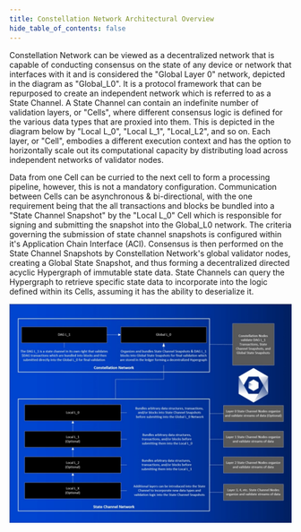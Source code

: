 ```yaml
---
title: Constellation Network Architectural Overview
hide_table_of_contents: false
---
```


<head>
    <title> Constellation Network: Architectural Overview
</title>
    <meta 
      name="description"
      content="Lorem ipsum"
  />
    </head>

Constellation Network can be viewed as a decentralized network that is
capable of conducting consensus on the state of any device or network
that interfaces with it and is considered the "Global Layer 0" network, depicted in the diagram as "Global_L0".
It is a protocol framework that can be repurposed to create an
independent network which is referred to as a State Channel. A State
Channel can contain an indefinite number of validation layers, or "Cells", where
different consensus logic is defined for the various data types that are proxied into them. 
This is depicted in the diagram below by "Local L_0", "Local L_1", "Local_L2", and so on. Each layer, or "Cell",
embodies a different execution context and has the option to horizontally scale out its computational capacity by
distributing load across independent networks of validator nodes. 

Data from one Cell can be curried to the next cell to form a processing pipeline, however, this is not a mandatory
configuration. Communication between Cells can be asynchronous & bi-directional, with the one requirement being that
the all transactions and blocks be bundled into a "State Channel Snapshot" by the "Local L_0" Cell which is responsible
for signing and submitting the snapshot into the Global_L0 network. The criteria governing the submission of state channel
snapshots is configured within it's Application Chain Interface (ACI). Consensus is then performed on the State Channel
Snapshots by Constellation Network's global validator nodes, creating a Global State Snapshot, and thus forming a
decentralized directed acyclic Hypergraph of immutable state data. State Channels can query the Hypergraph to retrieve 
specific state data to incorporate into the logic defined within its Cells, assuming it has the ability to deserialize it.

![](https://github.com/Constellation-Labs/documentation-hub/blob/main/static/img/coreconcepts/4%20-%20architecture.jpeg) 
